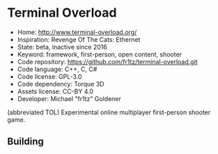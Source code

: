 # Terminal Overload

- Home: http://www.terminal-overload.org/
- Inspiration: Revenge Of The Cats: Ethernet
- State: beta, inactive since 2016
- Keyword: framework, first-person, open content, shooter
- Code repository: https://github.com/fr1tz/terminal-overload.git
- Code language: C++, C, C#
- Code license: GPL-3.0
- Code dependency: Torque 3D
- Assets license: CC-BY 4.0
- Developer: Michael "fr1tz" Goldener

(abbreviated TOL) Experimental online multiplayer first-person shooter game.

## Building
